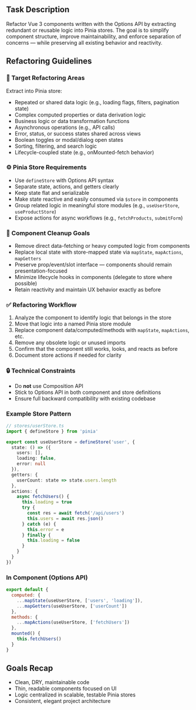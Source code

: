 ## Task Description

Refactor Vue 3 components written with the Options API by extracting redundant or reusable logic into Pinia stores. The goal is to simplify component structure, improve maintainability, and enforce separation of concerns — while preserving all existing behavior and reactivity.

## Refactoring Guidelines

### 🎯 Target Refactoring Areas

Extract into Pinia store:

* Repeated or shared data logic (e.g., loading flags, filters, pagination state)
* Complex computed properties or data derivation logic
* Business logic or data transformation functions
* Asynchronous operations (e.g., API calls)
* Error, status, or success states shared across views
* Boolean toggles or modal/dialog open states
* Sorting, filtering, and search logic
* Lifecycle-coupled state (e.g., onMounted-fetch behavior)

### ⚙️ Pinia Store Requirements

* Use `defineStore` with Options API syntax
* Separate state, actions, and getters clearly
* Keep state flat and serializable
* Make state reactive and easily consumed via `$store` in components
* Group related logic in meaningful store modules (e.g., `useUserStore`, `useProductStore`)
* Expose actions for async workflows (e.g., `fetchProducts`, `submitForm`)

### 🧼 Component Cleanup Goals

* Remove direct data-fetching or heavy computed logic from components
* Replace local state with store-mapped state via `mapState`, `mapActions`, `mapGetters`
* Preserve prop/event/slot interface — components should remain presentation-focused
* Minimize lifecycle hooks in components (delegate to store where possible)
* Retain reactivity and maintain UX behavior exactly as before

### ✅ Refactoring Workflow

1. Analyze the component to identify logic that belongs in the store
2. Move that logic into a named Pinia store module
3. Replace component data/computed/methods with `mapState`, `mapActions`, etc.
4. Remove any obsolete logic or unused imports
5. Confirm that the component still works, looks, and reacts as before
6. Document store actions if needed for clarity

### 🔒 Technical Constraints

* Do **not** use Composition API
* Stick to Options API in both component and store definitions
* Ensure full backward compatibility with existing codebase

### Example Store Pattern

```ts
// stores/userStore.ts
import { defineStore } from 'pinia'

export const useUserStore = defineStore('user', {
  state: () => ({
    users: [],
    loading: false,
    error: null
  }),
  getters: {
    userCount: state => state.users.length
  },
  actions: {
    async fetchUsers() {
      this.loading = true
      try {
        const res = await fetch('/api/users')
        this.users = await res.json()
      } catch (e) {
        this.error = e
      } finally {
        this.loading = false
      }
    }
  }
})
```

### In Component (Options API)

```js
export default {
  computed: {
    ...mapState(useUserStore, ['users', 'loading']),
    ...mapGetters(useUserStore, ['userCount'])
  },
  methods: {
    ...mapActions(useUserStore, ['fetchUsers'])
  },
  mounted() {
    this.fetchUsers()
  }
}
```

## Goals Recap

* Clean, DRY, maintainable code
* Thin, readable components focused on UI
* Logic centralized in scalable, testable Pinia stores
* Consistent, elegant project architecture

